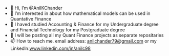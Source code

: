 - 👋 Hi, I’m @AnilKChander
- 👀 I’m interested in about how mathematical models can be used in Quantative Finance
- 🌱 I haved studied Accounting & Finance for my Undergraduate degree and Financial Technology for my Postgraduate degree
- 💞️ I will be posting all my Quant Finance projects as separate repositaries
- 📫 How to reach me. email address: anilchander79@gmail.com or my Linkedln:www.linkedin.com/in/anilc98

<!---
AnilKChander/AnilKChander is a ✨ special ✨ repository because its `README.md` (this file) appears on your GitHub profile.
You can click the Preview link to take a look at your changes.
--->
